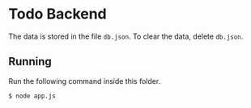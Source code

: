 # Todo Backend

The data is stored in the file `db.json`. To clear the data, delete `db.json`.

## Running

Run the following command inside this folder.

`$ node app.js`
